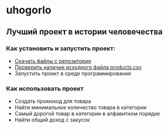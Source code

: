 # uhogorlo
## Лучший проект в истории человечества
### Как установить и запустить проект:
- [Скачать файлы с репозитория](https://github.com/apppchi/uhogorlo/tree/main)
- [Проверить наличие исходного файла products.csv](https://drive.google.com/file/d/1V83nzkCu4F4_sgd0FU9qL4H8dqtJuDf3/view)
- Запустить проект в среде программирования
### Как использовать проект
- Создать промокод для товара
- Найти минимальное количество товара в категории
- Самый дорогой товар в категории в алфавитном порядке
- Найти общий доход с закусок
